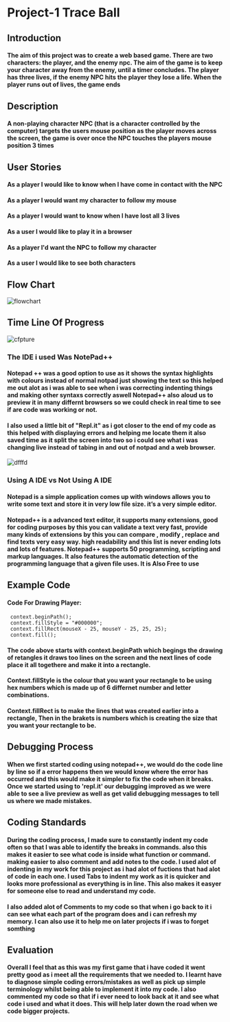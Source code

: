 # Project-1 Trace Ball

## Introduction
#### The aim of this project was to create a web based game. There are two characters: the player, and the enemy npc. The aim of the game is to keep your character away from the enemy, until a timer concludes. The player has three lives, if the enemy NPC hits the player they lose a life. When the player runs out of lives, the game ends

## Description
#### A non-playing character NPC (that is a character controlled by the computer) targets the users mouse position as the player moves across the screen, the game is over once the NPC touches the players mouse position 3 times

## User Stories
#### As a player I would like to know when I have come in contact with the NPC 
#### As a player I would want my character to follow my mouse 
#### As a player I would want to know when I have lost all 3 lives 
#### As a user I would like to play it in a browser 
#### As a player I'd want the NPC to follow my character 
#### As a user I would like to see both characters 


## Flow Chart
![flowchart](https://user-images.githubusercontent.com/31927415/33268043-9047a1a6-d373-11e7-9032-3bedf0c82ee0.JPG)


## Time Line Of Progress
![cfpture](https://user-images.githubusercontent.com/31927415/33266395-5fdb6db4-d36d-11e7-8043-b6b6ff564e4a.JPG)


### The IDE i used Was NotePad++

#### Notepad ++ was a good option to use as it shows the syntax highlights with colours instead of normal notpad just showing the text so this helped me out alot as i was able to see when i was correcting indenting things and making other syntaxs correctly aswell Notepad++ also aloud us to preview it in many differnt browsers so we could check in real time to see if are code was working or not.

#### I also used a little bit of "Repl.it" as i got closer to the end of my code as this helped with displaying errors and helping me locate them it also saved time as it split the screen into two so i could see what i was changing live instead of tabing in and out of notpad and a web browser. 
![dfffd](https://user-images.githubusercontent.com/31927415/33600567-8984a5f6-d9a1-11e7-9058-aedb64b3f74f.JPG)


### Using A IDE vs Not Using A IDE
#### Notepad is a simple application comes up with windows allows you to write some text and store it in very low file size. it’s a very simple editor. 
#### Notepad++ is a advanced text editor, it supports many extensions, good for coding purposes by this you can validate a text very fast, provide many kinds of extensions by this you can compare , modify , replace and find texts very easy way. high readability and this list is never ending lots and lots of features. Notepad++ supports 50 programming, scripting and markup languages. It also features the automatic detection of the programming language that a given file uses. It is Also Free to use

## Example Code

#### Code For Drawing Player:
     context.beginPath();
     context.fillStyle = "#000000";
     context.fillRect(mouseX - 25, mouseY - 25, 25, 25); 
     context.fill();
        
#### The code above starts with context.beginPath which begings the drawing of retangles it draws too lines on the screen and the next lines of code place it all togethere and make it into a rectangle.

#### Context.fillStyle is the colour that you want your rectangle to be using hex numbers which is made up of 6 differnet number and letter combinations.

#### Context.fillRect is to make the lines that was created earlier into a rectangle, Then in the brakets is numbers which is creating the size that you want your rectangle to be.

## Debugging Process
#### When we first started coding using notepad++, we would do the code line by line so if a error happens then we would know where the error has occurred and this would make it simpler to fix the code when it breaks. Once we started using to 'repl.it' our debugging improved as we were able to see a live preview as well as get valid debugging messages to tell us where we made mistakes.

## Coding Standards
#### During the coding process, I made sure to constantly indent my code often so that I was able to identify the breaks in commands. also this makes it easier to see what code is inside what function or command. making easier to also comment and add notes to the code. I used alot of indenting in my work for this project as i had alot of fuctions that had alot of code in each one. I used Tabs to indent my work as it is quicker and looks more professional as everything is in line. This also makes it easyer for someone else to read and understand my code. 
#### I also added alot of Comments to my code so that when i go back to it i can see what each part of the program does and i can refresh my memory. I can also use it to help me on later projects if i was to forget somthing 

## Evaluation
#### Overall I feel that as this was my first game that i have coded it went pretty good as i meet all the requirements that we needed to. I learnt have to diagnose simple coding errors/mistakes as well as pick up simple terminology whilst being able to implement it into my code. I also commented my code so that if i ever need to look back at it and see what code i used and what it does. This will help later down the road when we code bigger projects.
